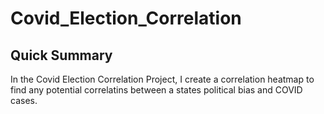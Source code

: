 # Covid_Election_Correlation
## Quick Summary
In the Covid Election Correlation Project, I create a correlation heatmap to find any potential correlatins between a states political bias and COVID cases.
